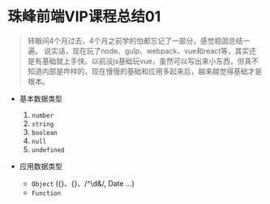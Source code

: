 # 珠峰前端VIP课程总结01

> 转眼间4个月过去，4个月之前学的怕都忘记了一部分，感觉稳固总结一遍。
> 说实话，现在玩了node、gulp、webpack、vue和react等，其实还是有基础就上手快。以前没js基础玩vue，虽然可以写出来小东西，但真不知道内部是咋样的，现在慢慢的基础和应用多起来后，越来越觉得基础才是根本。

- 基本数据类型
  1. `number`
  2. `string`
  3. `boolean`
  4. `null`
  5. `undefined`

- 应用数据类型
  - `Object` ({}、{}、/^\d&/, Date ...)
  - `Function`